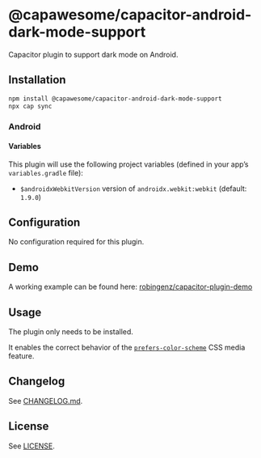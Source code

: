 # @capawesome/capacitor-android-dark-mode-support

Capacitor plugin to support dark mode on Android.

## Installation

```bash
npm install @capawesome/capacitor-android-dark-mode-support
npx cap sync
```

### Android

#### Variables

This plugin will use the following project variables (defined in your app’s `variables.gradle` file):
- `$androidxWebkitVersion` version of `androidx.webkit:webkit` (default: `1.9.0`)

## Configuration

No configuration required for this plugin.

## Demo

A working example can be found here: [robingenz/capacitor-plugin-demo](https://github.com/robingenz/capacitor-plugin-demo)

## Usage

The plugin only needs to be installed.

It enables the correct behavior of the [`prefers-color-scheme`](https://developer.mozilla.org/en-US/docs/Web/CSS/@media/prefers-color-scheme) CSS media feature.

## Changelog

See [CHANGELOG.md](https://github.com/capawesome-team/capacitor-plugins/blob/main/packages/android-dark-mode-support/CHANGELOG.md).

## License

See [LICENSE](https://github.com/capawesome-team/capacitor-plugins/blob/main/packages/android-dark-mode-support/LICENSE).
